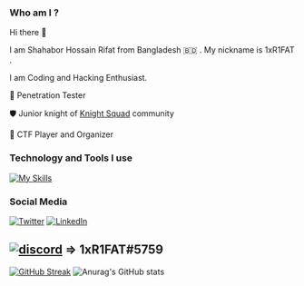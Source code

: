### Who am I ?
Hi there 👋

I am Shahabor Hossain Rifat from Bangladesh :bangladesh: . My nickname is 1xR1FAT .

I am Coding and Hacking Enthusiast.



:closed_lock_with_key:  Penetration Tester

:shield: Junior knight of [Knight Squad](https://knightsquad.org)
 community

:lady_beetle: CTF Player and Organizer 



### Technology and Tools I use


[![My Skills](https://skillicons.dev/icons?i=html,css,bash,java,py,androidstudio,docker,git,github,md,idea,vscode,wordpress,linux)](https://skillicons.dev)


### Social Media
[![Twitter](https://skillicons.dev/icons?i=twitter)](https://twitter.com/1xR1Fat)
[![LinkedIn](https://skillicons.dev/icons?i=linkedin)](https://www.linkedin.com/in/shahbor-hossain-rifat-ab7b1b217/)

[![discord](https://skillicons.dev/icons?i=discord)]()   => 1xR1FAT#5759
---

[![GitHub Streak](https://github-readme-streak-stats.herokuapp.com/?user=1xR1FAT&theme=merko)]([https://git.io/streak-stats](https://twitter.com/1xR1Fat))
![Anurag's GitHub stats](https://github-readme-stats.vercel.app/api?username=1xr1fat&show_icons=true&theme=dracula)
